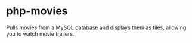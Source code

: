 # php-movies
Pulls movies from a MySQL database and displays them as tiles, allowing you to watch movie trailers.
